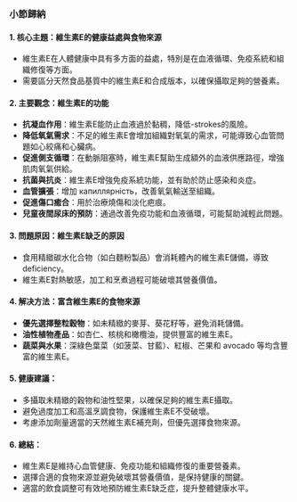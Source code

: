 ### 小節歸納

#### 1. 核心主題：維生素E的健康益處與食物來源
   - 維生素E在人體健康中具有多方面的益處，特別是在血液循環、免疫系統和組織修復等方面。
   - 需要區分天然食品基質中的維生素E和合成版本，以確保攝取足夠的營養素。

#### 2. 主要觀念：維生素E的功能
   - **抗凝血作用**：維生素E能防止血液過於黏稠，降低-strokes的風險。
   - **降低氧氣需求**：不足的維生素E會增加組織對氧氣的需求，可能導致心血管問題如心絞痛和心臟病。
   - **促進側支循環**：在動脈阻塞時，維生素E幫助生成額外的血液供應路徑，增強肌肉氧氣供給。
   - **抗菌與抗炎**：維生素E增強免疫系統功能，並有助於防止感染和炎症。
   - **血管擴張**：增加 капиллярність，改善氧氣輸送至組織。
   - **促進傷口癒合**：用於治療燒傷和淡化疤痕。
   - **兒童夜間尿床的預防**：通過改善免疫功能和血液循環，可能幫助減輕此問題。

#### 3. 問題原因：維生素E缺乏的原因
   - 食用精緻碳水化合物（如白麵粉製品）會消耗體內的維生素E儲備，導致 deficiency。
   - 維生素E對熱敏感，加工和烹煮過程可能破壞其營養價值。

#### 4. 解决方法：富含維生素E的食物來源
   - **優先選擇整粒穀物**：如未精緻的麥芽、葵花籽等，避免消耗儲備。
   - **油性植物產品**：如杏仁、核桃和橄欖油，提供豐富的維生素E。
   - **蔬菜與水果**：深綠色葉菜（如菠菜、甘藍）、紅椒、芒果和 avocado 等均含豐富的維生素E。

#### 5. 健康建議：
   - 多攝取未精緻的穀物和油性堅果，以確保足夠的維生素E攝取。
   - 避免過度加工和高溫烹調食物，保護維生素E不受破壞。
   - 考慮添加劑量適當的天然維生素E補充劑，但優先選擇食物來源。

#### 6. 總結：
   - 維生素E是維持心血管健康、免疫功能和組織修復的重要營養素。
   - 選擇合適的食物來源並避免破壞其營養價值，是保持健康的關鍵。
   - 適當的飲食調整可有效地預防維生素E缺乏症，提升整體健康水平。